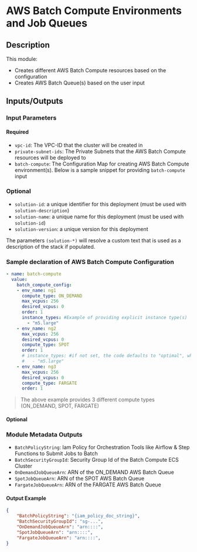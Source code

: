 # AWS Batch Compute Environments and Job Queues

## Description

This module:
- Creates different AWS Batch Compute resources based on the configuration
- Creates AWS Batch Queue(s) based on the user input

## Inputs/Outputs

### Input Parameters

#### Required

- `vpc-id`: The VPC-ID that the cluster will be created in
- `private-subnet-ids`: The Private Subnets that the AWS Batch Compute resources will be deployed to
- `batch-compute`: The Configuration Map for creating AWS Batch Compute environment(s). Below is a sample snippet for providing `batch-compute` input

### Optional
- `solution-id`: a unique identifier for this deployment (must be used with `solution-description`)
- `solution-name`: a unique name for this deployment (must be used with `solution-id`)
- `solution-version`: a unique version for this deployment

The parameters `(solution-*)` will resolve a custom text that is used as a description of the stack if populated.
### Sample declaration of AWS Batch Compute Configuration

```yaml
- name: batch-compute
  value:
    batch_compute_config:
    - env_name: ng1
      compute_type: ON_DEMAND
      max_vcpus: 256
      desired_vcpus: 0
      order: 1
      instance_types: #Example of providing explicit instance type(s)
        - "m5.large"
    - env_name: ng2
      max_vcpus: 256
      desired_vcpus: 0
      compute_type: SPOT
      order: 1
      # instance_types: #if not set, the code defaults to "optimal", where AWS Batch launches the right instance type based on the job definition requirement
      #   - "m5.large"
    - env_name: ng3
      max_vcpus: 256
      desired_vcpus: 0
      compute_type: FARGATE
      order: 1
```

> The above example provides 3 different compute types (ON_DEMAND, SPOT, FARGATE)

#### Optional

### Module Metadata Outputs

- `BatchPolicyString`: Iam Policy for Orchestration Tools like Airflow & Step Functions to Submit Jobs to Batch
- `BatchSecurityGroupId`: Security Group Id of the Batch Compute ECS Cluster
- `OnDemandJobQueueArn`: ARN of the ON_DEMAND AWS Batch Queue
- `SpotJobQueueArn`: ARN of the SPOT AWS Batch Queue
- `FargateJobQueueArn`: ARN of the FARGATE AWS Batch Queue

#### Output Example

```json
{
    "BatchPolicyString": "{iam_policy_doc_string}",
    "BatchSecurityGroupId": "sg-...",
    "OnDemandJobQueueArn": "arn::::",
    "SpotJobQueueArn": "arn::::",
    "FargateJobQueueArn": "arn::::",
}
```
